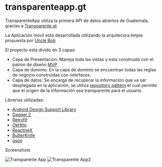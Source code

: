 # transparenteapp.gt

TransparenteApp utiliza la primera API de datos abiertos de Guatemala, gracias a [Transparente.gt](http://transparente.gt/apigility/documentation/Api-v1)

La Aplicación movil esta desarrollada utilizando la arquitecura limpia propuesta por [Uncle Bob](http://blog.8thlight.com/uncle-bob/2012/08/13/the-clean-architecture.html)

El proyecto esta divido en 3 capas:
* Capa de Presentacion: Maneja toda las vistas y esta construida con el patron de diseño [MVP](https://github.com/pedrovgs/EffectiveAndroidUI/).
* Capa de dominio: En la capa de dominio se encuentran todas las reglas de negocio construidas con interfaces.
* Capa de datos: Se encarga de recuperar la información que va ser desplegada en la aplicación, se utiliza [repository pattern](http://martinfowler.com/eaaCatalog/repository.html) el cual permite que el origen de la información sea transparente para el usuario.

Librerias utilizadas:
* [Android Design Support Library](http://android-developers.blogspot.com/2015/05/android-design-support-library.html)
* [Dagger 2](http://google.github.io/dagger/)
* [Retrofit](http://square.github.io/retrofit/)
* [OkHttp](square.github.io/okhttp/)
* [ReactiveX](http://reactivex.io/)
* [ButterKnife](http://jakewharton.github.io/butterknife/)
* [gson](https://github.com/google/gson)

Screenshots

![Transparente App](https://raw.githubusercontent.com/punkete1990/transparenteapp.gt/master/images/screen1.png)
![Transparente App2](https://raw.githubusercontent.com/punkete1990/transparenteapp.gt/master/images/screen2.png)


